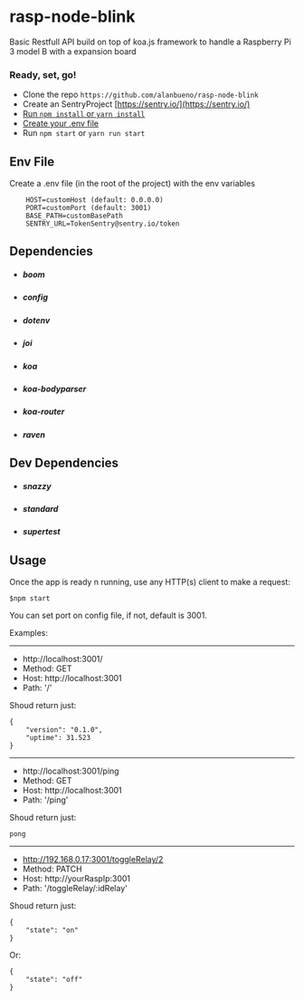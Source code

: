 # rasp-node-blink
Basic Restfull API build on top of koa.js framework to handle a Raspberry Pi 3 model B with a expansion board

### Ready, set, go!

  - Clone the repo `https://github.com/alanbueno/rasp-node-blink`
  - Create an SentryProject [https://sentry.io/](https://sentry.io/)
  - [Run `npm install` or `yarn install`](https://github.com/alanbueno/rasp-node-blink#dependencies)
  - [Create your .env file](https://github.com/alanbueno/rasp-node-blink#env-file)
  - Run `npm start` or `yarn run start`

## Env File
Create a .env file (in the root of the project) with the env variables
```shell
    HOST=customHost (default: 0.0.0.0)
    PORT=customPort (default: 3001)
    BASE_PATH=customBasePath
    SENTRY_URL=TokenSentry@sentry.io/token
```
## Dependencies

* ##### boom
* ##### config
* ##### dotenv
* ##### joi
* ##### koa
* ##### koa-bodyparser
* ##### koa-router
* ##### raven

## Dev Dependencies
* ##### snazzy
* ##### standard
* ##### supertest

## Usage

Once the app is ready n running, use any HTTP(s) client to make a request:
```shell
$npm start
``` 
You can set port on config file, if not, default is 3001.

Examples: 
___
  - http://localhost:3001/
  - Method: GET
  - Host: http://localhost:3001
  - Path: '/'

Shoud return just:
```
{
    "version": "0.1.0",
    "uptime": 31.523
}
```
___
  - http://localhost:3001/ping
  - Method: GET
  - Host: http://localhost:3001
  - Path: '/ping'

Shoud return just:
```
pong
```
___
  - http://192.168.0.17:3001/toggleRelay/2
  - Method: PATCH
  - Host: http://yourRaspIp:3001
  - Path: '/toggleRelay/:idRelay'

Shoud return just:
```
{
    "state": "on"
}
```
Or:
```
{
    "state": "off"
}
```
